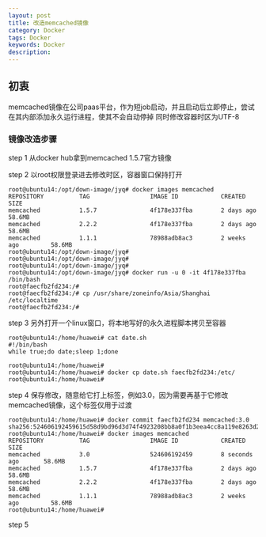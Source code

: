 ```yaml
---
layout: post
title: 改造memcached镜像
category: Docker
tags: Docker
keywords: Docker
description: 
---
```


## 初衷
memcached镜像在公司paas平台，作为短job启动，并且启动后立即停止，尝试在其内部添加永久运行进程，使其不会自动停掉
同时修改容器时区为UTF-8

### 镜像改造步骤
step 1
从docker hub拿到memcached 1.5.7官方镜像

step 2
以root权限登录进去修改时区，容器窗口保持打开
```
root@ubuntu14:/opt/down-image/jyq# docker images memcached
REPOSITORY          TAG                 IMAGE ID            CREATED             SIZE
memcached           1.5.7               4f178e337fba        2 days ago          58.6MB
memcached           2.2.2               4f178e337fba        2 days ago          58.6MB
memcached           1.1.1               78988adb8ac3        2 weeks ago         58.6MB
root@ubuntu14:/opt/down-image/jyq# 
root@ubuntu14:/opt/down-image/jyq# 
root@ubuntu14:/opt/down-image/jyq# 
root@ubuntu14:/opt/down-image/jyq# docker run -u 0 -it 4f178e337fba /bin/bash
root@faecfb2fd234:/# 
root@faecfb2fd234:/# cp /usr/share/zoneinfo/Asia/Shanghai /etc/localtime 
root@faecfb2fd234:/# 
```

step 3
另外打开一个linux窗口，将本地写好的永久进程脚本拷贝至容器
```
root@ubuntu14:/home/huawei# cat date.sh 
#!/bin/bash
while true;do date;sleep 1;done

root@ubuntu14:/home/huawei# 
root@ubuntu14:/home/huawei# docker cp date.sh faecfb2fd234:/etc/
root@ubuntu14:/home/huawei# 
```

step 4
保存修改，随意给它打上标签，例如3.0，因为需要再基于它修改memcached镜像，这个标签仅用于过渡
```
root@ubuntu14:/home/huawei# docker commit faecfb2fd234 memcached:3.0
sha256:524606192459615d58d9bd96d3d74f4923208bb8a0f1b3eea4cc8a119e8263d2
root@ubuntu14:/home/huawei# docker images memcached
REPOSITORY          TAG                 IMAGE ID            CREATED             SIZE
memcached           3.0                 524606192459        8 seconds ago       58.6MB
memcached           1.5.7               4f178e337fba        2 days ago          58.6MB
memcached           2.2.2               4f178e337fba        2 days ago          58.6MB
memcached           1.1.1               78988adb8ac3        2 weeks ago         58.6MB
root@ubuntu14:/home/huawei# 
```

step 5
